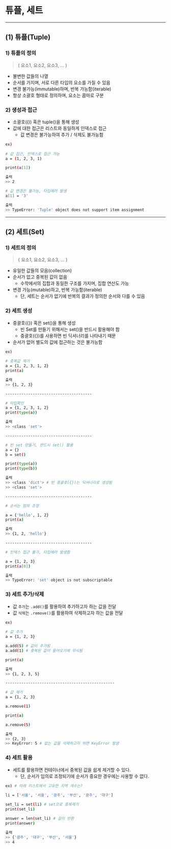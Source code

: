 # 튜플, 세트

---

## (1) 튜플(Tuple)

### **1) 튜플의 정의**

> ( 요소1, 요소2, 요소3, ... )

- 불변한 값들의 나열
- 순서를 가지며, 서로 다른 타입의 요소를 가질 수 있음
- 변경 불가능(immutable)하며, 반복 가능함(iterable)
- 항상 소괄호 형태로 정의하며, 요소는 콤마로 구분


### **2) 생성과 접근**

- 소괄호(()) 혹은 tuple()을 통해 생성
- 값에 대한 접근은 리스트와 동일하게 인덱스로 접근
  - 값 변경은 불가능하여 추가 / 삭제도 불가능함

```bash
ex)
  
# 값 접근, 인덱스로 접근 가능
a = (1, 2, 3, 1)

print(a[1])

출력
>> 2

# 값 변경은 불가능, 타입에러 발생
a[1] = '3'

출력
>> TypeError: 'Tuple' object does not support item assignment
```

---

## (2) 세트(Set)

### **1) 세트의 정의**

> { 요소1, 요소2, 요소3, ... }

- 유일한 값들의 모음(collection)
- 순서가 없고 중복된 값이 없음
  - 수학에서의 집합과 동일한 구조를 가지며, 집합 연산도 가능
- 변경 가능(mutable)하고, 반복 가능함(iterable)
  - 단, 세트는 순서가 없기에 반복의 결과가 정의한 순서와 다를 수 있음

### **2) 세트 생성**

- 중괄호({}) 혹은 set()을 통해 생성
  - 빈 Set를 만들기 위해서는 set()을 반드시 활용해야 함
  - 중괄호({})를 사용하면 빈 딕셔너리를 나타내기 때문
- 순서가 없어 별도의 값에 접근하는 것은 불가능함

```bash
ex)
  
# 중복값 제거
a = {1, 2, 3, 1, 2}
print(a)

출력
>> {1, 2, 3}

--------------------------------------

# 타입확인
a = {1, 2, 3, 1, 2}
print(type(a))

출력
>> <class 'set'>

--------------------------------------

# 빈 set 만들기, 반드시 set() 활용
a = {}
b = set()

print(type(a))
print(type(b))

출력
>> <class 'dict'> # 빈 중괄호({})는 딕셔너리로 생성됨
>> <class 'set'>

--------------------------------------

# 순서는 임의 조정

a = {'hello', 1, 2}
print(a)

출력
>> {1, 2, 'hello'}

--------------------------------------

# 인덱스 접근 불가, 타입에러 발생함

a = {1, 2, 3}
print(a[0])

출력
>> TypeError: 'set' object is not subscriptable
```

### **3) 세트 추가/삭제**

- 값 `추가`는 `.add()`를 활용하여 추가하고자 하는 값을 전달
- 값 `삭제`는 `.remove()`를 활용하여 삭제하고자 하는 값을 전달

```bash
ex)
  
# 값 추가
a = {1, 2, 3}

a.add(5) # 값이 추가됨
a.add(1) # 중복된 값이 들어오기에 무시됨

print(a)

출력
>> {1, 2, 3, 5}

------------------------------------------------

# 값 제거
a = {1, 2, 3}

a.remove(1)

print(a)

a.remove(5)

출력
>> {2, 3}
>> KeyError: 5 # 없는 값을 삭제하고자 하면 KeyError 발생
```

### **4) 세트 활용**

- 세트를 활용하면 컨테이너에서 중복된 값을 쉽게 제거할 수 있다.
  - 단, 순서가 임의로 조정되기에 순서가 중요한 경우에는 사용할 수 없다.

```bash
ex) # 아래 리스트에서 고유한 지역 개수는?
  
li = ['서울', '서울', '광주', '부산', '광주', '대구']

set_li = set(li) # set으로 중복제거
print(set_li)

answer = len(set_li) # 길이 반환
print(answer)

출력
>> {'광주', '대구', '부산', '서울'}
>> 4
```